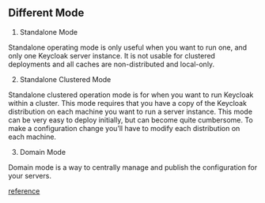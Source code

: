 ## Different Mode

1. Standalone Mode

Standalone operating mode is only useful when you want to run one, and only one Keycloak server instance. It is not usable for clustered deployments and all caches are non-distributed and local-only.

2. Standalone Clustered Mode

Standalone clustered operation mode is for when you want to run Keycloak within a cluster. This mode requires that you have a copy of the Keycloak distribution on each machine you want to run a server instance. This mode can be very easy to deploy initially, but can become quite cumbersome. To make a configuration change you’ll have to modify each distribution on each machine.

3. Domain Mode

Domain mode is a way to centrally manage and publish the configuration for your servers.

[reference](https://github.com/andrewrothstein/ansible-keycloak)
